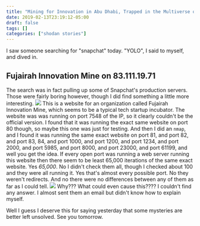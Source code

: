 ```yaml
---
title: "Mining for Innovation in Abu Dhabi, Trapped in the Multiverse of Project Validation, Haunted by the Lightbulb of Ideas, Tasked with an Eternity of Teamwork Communication Adjustment"
date: 2019-02-13T23:19:12-05:00
draft: false
tags: []
categories: ["shodan stories"]
---
```


I saw someone searching for "snapchat" today. "YOLO", I said to myself, and dived in.

## Fujairah Innovation Mine on 83.111.19.71
The search was in fact pulling up some of Snapchat's production servers. Those were fairly boring however, though I did find something a little more interesting.
![](/images/100Days/Day41/firstlook.png)
This is a website for an organization called Fujairah Innovation Mine, which seems to be a typical tech startup incubator. The website was was running on port 7548 of the IP, so it clearly couldn't be the official version. I found that it was running the exact same website on port 80 though, so maybe this one was just for testing. And then I did an `nmap`, and I found it was running the same exact website on port 81, and port 82, and port 83, 84, and port 1000, and port 1200, and port 1234, and port 2000, and port 5985, and port 8000, and port 23000, and port 61199, and well you get the idea. If every open port was running a web server running this website then there seem to be least 65,000 iterations of the same exact website. Yes _65,000_. No I didn't check them all, though I checked about 100 and they were all running it. Yes that's almost every possible port. No they weren't redirects. And no there were no differences between any of them as far as I could tell.
![](/images/100Days/Day41/mine.png)
Why??? What could even cause this???? I couldn't find any answer. I almost sent them an email but didn't know how to explain myself.

Well I guess I deserve this for saying yesterday that some mysteries are better left unsolved. See you tomorrow.
